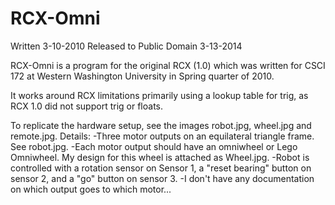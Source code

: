 RCX-Omni
========
Written 3-10-2010
Released to Public Domain 3-13-2014


RCX-Omni is a program for the original RCX (1.0) which was written for CSCI 172 at Western Washington University in Spring quarter of 2010.

It works around RCX limitations primarily using a lookup table for trig, as RCX 1.0 did not support trig or floats.

To replicate the hardware setup, see the images robot.jpg, wheel.jpg and remote.jpg. Details:
-Three motor outputs on an equilateral triangle frame. See robot.jpg.
-Each motor output should have an omniwheel or Lego Omniwheel. My design for this wheel is attached as Wheel.jpg.
-Robot is controlled with a rotation sensor on Sensor 1, a "reset bearing" button on sensor 2, and a "go" button on sensor 3.
-I don't have any documentation on which output goes to which motor...
